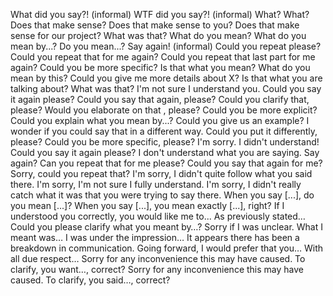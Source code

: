What did you say?! (informal)
WTF did you say?! (informal)
What? What?
Does that make sense?
Does that make sense to you?
Does that make sense for our project?
What was that?
What do you mean?
What do you mean by...?
Do you mean...?
Say again! (informal)
Could you repeat please?
Could you repeat that for me again?
Could you repeat that last part for me again?
Could you be more specific?
Is that what you mean?
What do you mean by this?
Could you give me more details about X?
Is that what you are talking about?
What was that?
I'm not sure I understand you. Could you say it again please?
Could you say that again, please?
Could you clarify that, please?
Would you elaborate on that , please?
Could you be more explicit?
Could you explain what you mean by...?
Could you give us an example?
I wonder if you could say that in a different way.
Could you put it differently, please?
Could you be more specific, please?
I'm sorry. I didn't understand! Could you say it again please?
I don't understand what you are saying. Say again?
Can you repeat that for me please?
Could you say that again for me?
Sorry, could you repeat that?
I'm sorry, I didn't quite follow what you said there.
I'm sorry, I'm not sure I fully understand.
I'm sorry, I didn't really catch what it was that you were trying to say there.
When you say [...], do you mean [...]?
When you say [...], you mean exactly [...], right?
If I understood you correctly, you would like me to...
As previously stated…
Could you please clarify what you meant by…?
Sorry if I was unclear. What I meant was…
I was under the impression…
It appears there has been a breakdown in communication.
Going forward, I would prefer that you…
With all due respect…
Sorry for any inconvenience this may have caused. To clarify, you want…, correct?
Sorry for any inconvenience this may have caused. To clarify, you said…, correct?